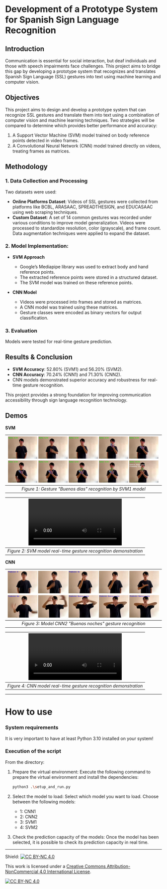 # Development of a Prototype System for Spanish Sign Language Recognition

## Introduction

Communication is essential for social interaction, but deaf individuals and those with speech impairments face challenges. This project aims to bridge this gap by developing a prototype system that recognizes and translates Spanish Sign Language (SSL) gestures into text using machine learning and computer vision.

## Objectives

This project aims to design and develop a prototype system that can recognize SSL gestures and translate them into text using a combination of computer vision and machine learning techniques. Two strategies will be compared to determine which provides better performance and accuracy:

1. A Support Vector Machine (SVM) model trained on body reference points detected in video frames.
2. A Convolutional Neural Network (CNN) model trained directly on videos, treating frames as matrices.

## Methodology

### 1. **Data Collection and Processing** <br>
Two datasets were used:
  - **Online Platforms Dataset**: Videos of SSL gestures were collected from platforms like BCBL, ARASAAC, SPREADTHESIGN, and EDUCASAAC using web scraping techniques.
  - **Custom Dataset**: A set of 14 common gestures was recorded under various conditions to improve model generalization.
Videos were processed to standardize resolution, color (grayscale), and frame count. Data augmentation techniques were applied to expand the dataset.

### 2. **Model Implementation**: 
   - **SVM Approach** <br>
     - Google’s Mediapipe library was used to extract body and hand reference points.
     - The extracted reference points were stored in a structured dataset.
     - The SVM model was trained on these reference points.

   - **CNN Model** <br>
     - Videos were processed into frames and stored as matrices.
     - A CNN model was trained using these matrices.
     - Gesture classes were encoded as binary vectors for output classification.
    
### 3. **Evaluation** <br>
Models were tested for real-time gesture prediction.

## Results & Conclusion
- **SVM Accuracy**: 52.80% (SVM1) and 56.20% (SVM2).
- **CNN Accuracy**: 70.24% (CNN1) and 71.30% (CNN2).
- CNN models demonstrated superior accuracy and robustness for real-time gesture recognition.

This project provides a strong foundation for improving communication accessibility through sign language recognition technology.

## Demos
**SVM** <br>
<!-- "Buenos días" gesture sequence -->
|![Gesture "Buenos días" recognition by SVM1 model](assets/SVM1_Buenos_dias.png)|
|:--:|
|*Figure 1: Gesture "Buenos días" recognition by SVM1 model*|

<!-- SVM model demo -->
|![SVM model demo](assets/demo_CNN.mp4)|
|:--:|
|*Figure 2: SVM model real-time gesture recognition demonstration*|

**CNN** <br>
<!-- "Buenas noches" gesture sequence -->
|![Gesture "Buenas noches" recognition by CNN2 model](assets/CNN2_Buenas_noches.png)|
|:--:|
|*Figure 3: Model CNN2 "Buenas noches" gesture recognition*|

<!-- CNN model demo -->
|![CNN model demo](https://github.com/timothyrd/SpanishSignLanguage-gesture-recognition/blob/main/assets/demo_CNN.mp4)|
|:--:|
|*Figure 4: CNN model real-time gesture recognition demonstration*|


---
# How to use
### System requirements
It is very important to have at least Python 3.10 installed on your system!

### Execution of the script
From the directory:
1) Prepare the virtual environment: Execute the following command to prepare the virtual environment and install the 
dependencies:
   
   	``` sh
    python3 .\setup_and_run.py
    ```

2) Select the model to load: Select which model you want to load.
Choose between the following models:

   - 1: CNN1
   - 2: CNN2
   - 3: SVM1
   - 4: SVM2

3) Check the prediction capacity of the models: Once the model has been selected, it is possible to check its 
prediction capacity in real time.

---
Shield: [![CC BY-NC 4.0][cc-by-nc-shield]][cc-by-nc]

This work is licensed under a
[Creative Commons Attribution-NonCommercial 4.0 International License][cc-by-nc].

[![CC BY-NC 4.0][cc-by-nc-image]][cc-by-nc]

[cc-by-nc]: https://creativecommons.org/licenses/by-nc/4.0/
[cc-by-nc-image]: https://licensebuttons.net/l/by-nc/4.0/88x31.png
[cc-by-nc-shield]: https://img.shields.io/badge/License-CC%20BY--NC%204.0-lightgrey.svg
